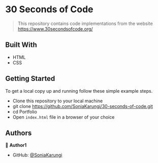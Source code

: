 # 30 Seconds of Code

> This repository contains code implementations from the website https://www.30secondsofcode.org/
> 

## Built With

- HTML
- CSS

## Getting Started

To get a local copy up and running follow these simple example steps.

- Clone this repository to your local machine
- git clone https://github.com/SoniaKarungi/30-seconds-of-code.git
- cd Portfolio
- Open `index.html` file in a browser of your choice

## Authors

👤 **Author1**

- GitHub: [@SoniaKarungi](https://github.com/SoniaKarungi)
